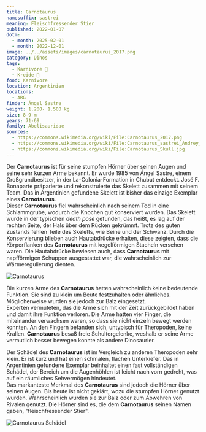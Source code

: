 ```yaml
---
title: Carnotaurus
namesuffix: sastrei
meaning: Fleischfressender Stier
published: 2022-01-07
dotm:
  - month: 2025-02-01
  - month: 2022-12-01
image: ../../assets/images/carnotaurus_2017.png
category: Dinos
tags:
  - Karnivore 🥩
  - Kreide 🦴
food: Karnivore
location: Argentinien
locations:
  - ARG
finder: Ángel Sastre
weight: 1.200- 1.500 kg
size: 8-9 m
years: 71-69
family: Abelisauridae
sources:
  - https://commons.wikimedia.org/wiki/File:Carnotaurus_2017.png
  - https://commons.wikimedia.org/wiki/File:Carnotaurus_sastrei_Andrey_Atuchin.jpg
  - https://commons.wikimedia.org/wiki/File:Carnotaurus_Skull.jpg
---
```

Der **Carnotaurus** ist für seine stumpfen Hörner über seinen Augen und seine sehr kurzen Arme bekannt. Er wurde 1985 von Ángel Sastre, einem Großgrundbesitzer, in der La-Colonia-Formation in Chubut entdeckt. José F. Bonaparte präparierte und rekonstruierte das Skelett zusammen mit seinem Team. Das in Argentinien gefundene Skelett ist bisher das einzige Exemplar eines **Carnotaurus**. \
Dieser **Carnotaurus** fiel wahrscheinlich nach seinem Tod in eine Schlammgrube, wodurch die Knochen gut konserviert wurden. Das Skelett wurde in der typischen *death pose* gefunden, das heißt, es lag auf der rechten Seite, der Hals über dem Rücken gekrümmt. Trotz des guten Zustands fehlen Teile des Skeletts, wie Beine und der Schwanz. Durch die Konservierung blieben auch Hautabdrücke erhalten, diese zeigten, dass die Körperflanken des **Carnotaurus** mit kegelförmigen Stacheln versehen waren. Die Hautabdrücke bewiesen auch, dass **Carnotaurus** mit napfförmigen Schuppen ausgestattet war, die wahrscheinlich zur Wärmeregulierung dienten.

![Carnotaurus](../../assets/images/carnotaurus_sastrei_andrey_atuchin.jpg)

Die kurzen Arme des **Carnotaurus** hatten wahrscheinlich keine bedeutende Funktion. Sie sind zu klein um Beute festzuhalten oder ähnliches. Möglicherweise wurden sie jedoch zur Balz eingesetzt. \
Experten vermuteten, das die Arme sich mit der Zeit zurückgebildet haben und damit ihre Funktion verloren. Die Arme hatten vier Finger, die miteinander verwachsen waren, so dass sie nicht einzeln bewegt werden konnten. An den Fingern befanden sich, untypisch für Theropoden, keine Krallen. **Carnotaurus** besaß freie Schultergelenke, weshalb er seine Arme vermutlich besser bewegen konnte als andere Dinosaurier.

Der Schädel des **Carnotaurus** ist im Vergleich zu anderen Theropoden sehr klein. Er ist kurz und hat einen schmalen, flachen Unterkiefer. Das in Argentinien gefundene Exemplar beinhaltet einen fast vollständigen Schädel, der Bereich um die Augenhöhlen ist leicht nach vorn gedreht, was auf ein räumliches Sehvermögen hindeutet. \
Das markanteste Merkmal des **Carnotaurus** sind jedoch die Hörner über seinen Augen. Bis heute ist nicht geklärt, wozu die stumpfen Hörner genutzt wurden. Wahrscheinlich wurden sie zur Balz oder zum Abwehren von Rivalen genutzt. Die Hörner sind es, die dem **Carnotaurus** seinen Namen gaben, "fleischfressender Stier".

![Carnotaurus Schädel](../../assets/images/carnotaurus_skull.jpg)
